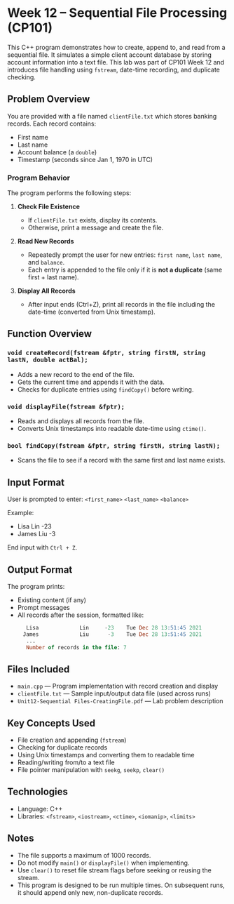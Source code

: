 # Week 12 – Sequential File Processing (CP101)

This C++ program demonstrates how to create, append to, and read from a sequential file. It simulates a simple client account database by storing account information into a text file. This lab was part of CP101 Week 12 and introduces file handling using `fstream`, date-time recording, and duplicate checking.

## Problem Overview

You are provided with a file named `clientFile.txt` which stores banking records. Each record contains:
- First name
- Last name
- Account balance (a `double`)
- Timestamp (seconds since Jan 1, 1970 in UTC)

### Program Behavior

The program performs the following steps:

1. **Check File Existence**
   - If `clientFile.txt` exists, display its contents.
   - Otherwise, print a message and create the file.

2. **Read New Records**
   - Repeatedly prompt the user for new entries: `first name`, `last name`, and `balance`.
   - Each entry is appended to the file only if it is **not a duplicate** (same first + last name).

3. **Display All Records**
   - After input ends (Ctrl+Z), print all records in the file including the date-time (converted from Unix timestamp).

## Function Overview

### `void createRecord(fstream &fptr, string firstN, string lastN, double actBal);`
- Adds a new record to the end of the file.
- Gets the current time and appends it with the data.
- Checks for duplicate entries using `findCopy()` before writing.

### `void displayFile(fstream &fptr);`
- Reads and displays all records from the file.
- Converts Unix timestamps into readable date-time using `ctime()`.

### `bool findCopy(fstream &fptr, string firstN, string lastN);`
- Scans the file to see if a record with the same first and last name exists.

## Input Format

User is prompted to enter: `<first_name>` `<last_name>` `<balance>`

Example:
- Lisa Lin -23
- James Liu -3


End input with `Ctrl + Z`.

## Output Format

The program prints:
- Existing content (if any)
- Prompt messages
- All records after the session, formatted like:
```sql
      Lisa             Lin     -23    Tue Dec 28 13:51:45 2021
     James             Liu      -3    Tue Dec 28 13:51:45 2021
      ...
      Number of records in the file: 7
```

## Files Included

- `main.cpp` — Program implementation with record creation and display
- `clientFile.txt` — Sample input/output data file (used across runs)
- `Unit12-Sequential Files-CreatingFile.pdf` — Lab problem description

## Key Concepts Used

- File creation and appending (`fstream`)
- Checking for duplicate records
- Using Unix timestamps and converting them to readable time
- Reading/writing from/to a text file
- File pointer manipulation with `seekg`, `seekp`, `clear()`

## Technologies

- Language: C++
- Libraries: `<fstream>`, `<iostream>`, `<ctime>`, `<iomanip>`, `<limits>`

## Notes

- The file supports a maximum of 1000 records.
- Do not modify `main()` or `displayFile()` when implementing.
- Use `clear()` to reset file stream flags before seeking or reusing the stream.
- This program is designed to be run multiple times. On subsequent runs, it should append only new, non-duplicate records.

